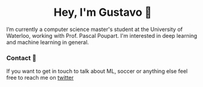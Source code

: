 <h1 align="center">Hey, I'm Gustavo 👋</h1>

I’m currently a computer science master's student at the University of Waterloo, working with Prof. Pascal Poupart. I'm interested in deep learning and machine learning in general.

### Contact 💬

If you want to get in touch to talk about ML, soccer or anything else feel free to reach me on [twitter](https://twitter.com/suttergustavo)

<!--
**suttergustavo/suttergustavo** is a ✨ _special_ ✨ repository because its `README.md` (this file) appears on your GitHub profile.

Here are some ideas to get you started:

- 🔭 I’m currently working on ...
- 🌱 I’m currently learning ...
- 👯 I’m looking to collaborate on ...
- 🤔 I’m looking for help with ...
- 💬 Ask me about ...
- 📫 How to reach me: ...
- 😄 Pronouns: ...
- ⚡ Fun fact: ...
-->
